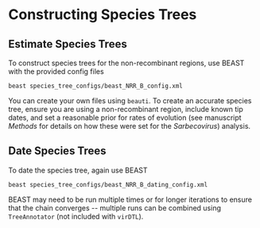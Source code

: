 # Constructing Species Trees

## Estimate Species Trees
To construct species trees for the non-recombinant regions, use BEAST with the provided config files
```
beast species_tree_configs/beast_NRR_B_config.xml
```

You can create your own files using `beauti`. To create an accurate species
tree, ensure you are using a non-recombinant region, include known tip dates,
and set a reasonable prior for rates of evolution (see manuscript _Methods_
for details on how these were set for the _Sarbecovirus_) analysis.

## Date Species Trees
To date the species tree, again use BEAST
```
beast species_tree_configs/beast_NRR_B_dating_config.xml
```

BEAST may need to be run multiple times or for longer iterations to ensure
that the chain converges -- multiple runs can be combined using `TreeAnnotator`
(not included with `virDTL`).

